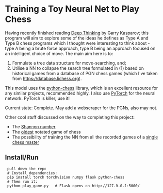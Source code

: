 # Training a Toy Neural Net to Play Chess

Having recently finished reading [Deep Thinking](https://www.goodreads.com/book/show/31934455-deep-thinking) by Garry Kasparov; this program
will aim to explore some of the ideas he defines as Type A and Type B chess
programs which I thought were interesting to think about - type A being a brute force approach, type B being an approach focused on an intelligent choice of move. The main aim here is to:

1. Formulate a tree data structure for move-searching, and;
2. Utilise a NN to collapse the search tree formulated in (1) based on
historical games from a database of PGN chess games (which I've taken from https://database.lichess.org).

This model uses the [python-chess](https://python-chess.readthedocs.io) library, which is an excellent resource for any similar projects, recommended highly. I also use [PyTorch](https://pypi.org/project/torch/) for the neural network. PyTorch is killer, use it!

Current state: Complete. May add a webscraper for the PGNs, also may not.

Other cool stuff discussed on the way to completing this project:
* The [Shannon number](https://en.wikipedia.org/wiki/Shannon_number)
* The [oldest](https://www.chess2u.com/t8826-oldest-recorded-chess-game) notated game of chess
* The possibility of training the NN from all the recorded games of a [single chess master](https://www.chessgames.com/perl/chessplayer?pid=15940)

Install/Run
-----

```
 pull down the repo
 # Install dependencies:
 pip install torch torchvision numpy flask python-chess
 # Then run it:
 python play_game.py   # Flask opens on http://127.0.0.1:5000/
```
